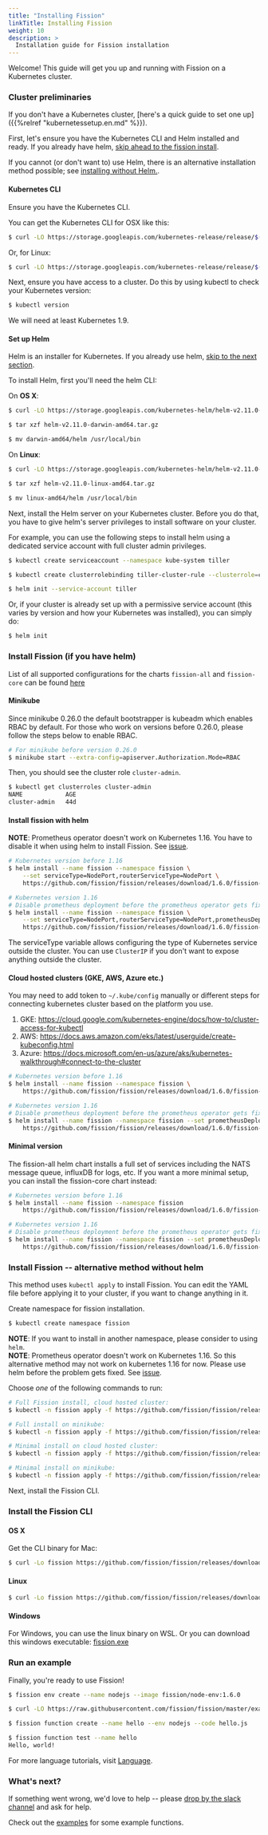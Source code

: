 ```yaml
---
title: "Installing Fission"
linkTitle: Installing Fission
weight: 10
description: >
  Installation guide for Fission installation 
---
```


Welcome! This guide will get you up and running with Fission on a
Kubernetes cluster.

### Cluster preliminaries

If you don't have a Kubernetes cluster, [here's a quick guide to set
one up]({{%relref "kubernetessetup.en.md" %}}).

First, let's ensure you have the Kubernetes CLI and Helm installed and
ready.  If you already have helm, [skip ahead to the fission install](#install-fission).

If you cannot (or don't want to) use Helm, there is an alternative
installation method possible; see [installing without
Helm.](#install-without-helm).

#### Kubernetes CLI

Ensure you have the Kubernetes CLI.

You can get the Kubernetes CLI for OSX like this:
```sh
$ curl -LO https://storage.googleapis.com/kubernetes-release/release/$(curl -s https://storage.googleapis.com/kubernetes-release/release/stable.txt)/bin/darwin/amd64/kubectl && chmod +x kubectl && sudo mv kubectl /usr/local/bin
```

Or, for Linux:
```sh
$ curl -LO https://storage.googleapis.com/kubernetes-release/release/$(curl -s https://storage.googleapis.com/kubernetes-release/release/stable.txt)/bin/linux/amd64/kubectl && chmod +x kubectl && sudo mv kubectl /usr/local/bin
```

Next, ensure you have access to a cluster.  Do this by using kubectl
to check your Kubernetes version:

```sh
$ kubectl version
```

We will need at least Kubernetes 1.9.

#### Set up Helm

Helm is an installer for Kubernetes.  If you already use helm, [skip to
the next section](#install-fission).

To install Helm, first you'll need the helm CLI:

On __OS X__:
```sh
$ curl -LO https://storage.googleapis.com/kubernetes-helm/helm-v2.11.0-darwin-amd64.tar.gz

$ tar xzf helm-v2.11.0-darwin-amd64.tar.gz

$ mv darwin-amd64/helm /usr/local/bin
```

On __Linux__:
```sh
$ curl -LO https://storage.googleapis.com/kubernetes-helm/helm-v2.11.0-linux-amd64.tar.gz

$ tar xzf helm-v2.11.0-linux-amd64.tar.gz

$ mv linux-amd64/helm /usr/local/bin
```

Next, install the Helm server on your Kubernetes cluster.  Before you
do that, you have to give helm's server privileges to install software
on your cluster.

For example, you can use the following steps to install helm using a
dedicated service account with full cluster admin privileges.

```sh
$ kubectl create serviceaccount --namespace kube-system tiller

$ kubectl create clusterrolebinding tiller-cluster-rule --clusterrole=cluster-admin --serviceaccount=kube-system:tiller

$ helm init --service-account tiller
```

Or, if your cluster is already set up with a permissive service
account (this varies by version and how your Kubernetes was
installed), you can simply do:

```sh
$ helm init
```

### Install Fission (if you have helm)

List of all supported configurations for the charts `fission-all` and `fission-core` can be found [here](https://github.com/fission/fission/tree/master/charts#configuration)

#### Minikube

Since minikube 0.26.0 the default bootstrapper is kubeadm which enables RBAC by default. For those who work on versions before 0.26.0, please follow the steps below to enable RBAC.

```sh
# For minikube before version 0.26.0
$ minikube start --extra-config=apiserver.Authorization.Mode=RBAC
```

Then, you should see the cluster role `cluster-admin`.

``` sh
$ kubectl get clusterroles cluster-admin
NAME            AGE
cluster-admin   44d
```

#### Install fission with helm 

**NOTE**: Prometheus operator doesn't work on Kubernetes 1.16. You have to disable it when using helm to install Fission. See [issue](https://github.com/helm/charts/issues/17511).

```sh
# Kubernetes version before 1.16
$ helm install --name fission --namespace fission \
    --set serviceType=NodePort,routerServiceType=NodePort \
    https://github.com/fission/fission/releases/download/1.6.0/fission-all-1.6.0.tgz

# Kubernetes version 1.16
# Disable prometheus deployment before the prometheus operator gets fixed.
$ helm install --name fission --namespace fission \
    --set serviceType=NodePort,routerServiceType=NodePort,prometheusDeploy=false \
    https://github.com/fission/fission/releases/download/1.6.0/fission-all-1.6.0.tgz
```

The serviceType variable allows configuring the type of Kubernetes
service outside the cluster.  You can use `ClusterIP` if you don't
want to expose anything outside the cluster.

#### Cloud hosted clusters (GKE, AWS, Azure etc.)

You may need to add token to `~/.kube/config` manually or different steps for connecting kubernetes cluster based on the platform you use.

1. GKE: https://cloud.google.com/kubernetes-engine/docs/how-to/cluster-access-for-kubectl
2. AWS: https://docs.aws.amazon.com/eks/latest/userguide/create-kubeconfig.html
3. Azure: https://docs.microsoft.com/en-us/azure/aks/kubernetes-walkthrough#connect-to-the-cluster

```sh
# Kubernetes version before 1.16
$ helm install --name fission --namespace fission \
    https://github.com/fission/fission/releases/download/1.6.0/fission-all-1.6.0.tgz

# Kubernetes version 1.16
# Disable prometheus deployment before the prometheus operator gets fixed.
$ helm install --name fission --namespace fission --set prometheusDeploy=false \
    https://github.com/fission/fission/releases/download/1.6.0/fission-all-1.6.0.tgz
```

#### Minimal version

The fission-all helm chart installs a full set of services including
the NATS message queue, influxDB for logs, etc. If you want a more
minimal setup, you can install the fission-core chart instead:

```sh
# Kubernetes version before 1.16
$ helm install --name fission --namespace fission 
    https://github.com/fission/fission/releases/download/1.6.0/fission-core-1.6.0.tgz

# Kubernetes version 1.16
# Disable prometheus deployment before the prometheus operator gets fixed.
$ helm install --name fission --namespace fission --set prometheusDeploy=false \
    https://github.com/fission/fission/releases/download/1.6.0/fission-core-1.6.0.tgz
```

### Install Fission -- alternative method without helm

This method uses `kubectl apply` to install Fission.  You can edit the
YAML file before applying it to your cluster, if you want to change
anything in it.

Create namespace for fission installation.

```sh
$ kubectl create namespace fission 
```

**NOTE**: If you want to install in another namespace, please consider to using `helm`.  
**NOTE**: Prometheus operator doesn't work on Kubernetes 1.16. 
So this alternative method may not work on kubernetes 1.16 for now. 
Please use helm before the problem gets fixed. See [issue](https://github.com/helm/charts/issues/17511).

Choose _one_ of the following commands to run:

```sh
# Full Fission install, cloud hosted cluster:
$ kubectl -n fission apply -f https://github.com/fission/fission/releases/download/1.6.0/fission-all-1.6.0.yaml

# Full install on minikube:
$ kubectl -n fission apply -f https://github.com/fission/fission/releases/download/1.6.0/fission-all-1.6.0-minikube.yaml

# Minimal install on cloud hosted cluster:
$ kubectl -n fission apply -f https://github.com/fission/fission/releases/download/1.6.0/fission-core-1.6.0.yaml

# Minimal install on minikube:
$ kubectl -n fission apply -f https://github.com/fission/fission/releases/download/1.6.0/fission-core-1.6.0-minikube.yaml
```

Next, install the Fission CLI.

### Install the Fission CLI

#### OS X

Get the CLI binary for Mac:

```sh
$ curl -Lo fission https://github.com/fission/fission/releases/download/1.6.0/fission-cli-osx && chmod +x fission && sudo mv fission /usr/local/bin/
```

#### Linux

```sh
$ curl -Lo fission https://github.com/fission/fission/releases/download/1.6.0/fission-cli-linux && chmod +x fission && sudo mv fission /usr/local/bin/
```

#### Windows

For Windows, you can use the linux binary on WSL. Or you can download
this windows executable: [fission.exe](https://github.com/fission/fission/releases/download/1.6.0/fission-cli-windows.exe)

### Run an example

Finally, you're ready to use Fission!

```sh
$ fission env create --name nodejs --image fission/node-env:1.6.0

$ curl -LO https://raw.githubusercontent.com/fission/fission/master/examples/nodejs/hello.js

$ fission function create --name hello --env nodejs --code hello.js

$ fission function test --name hello
Hello, world!
```

For more language tutorials, visit [Language](/languages/).

### What's next?

If something went wrong, we'd love to help -- please [drop by the
slack channel](http://slack.fission.io) and ask for help.

Check out the
[examples](https://github.com/fission/fission/tree/master/examples)
for some example functions.
